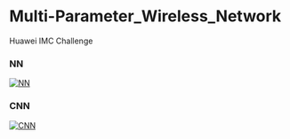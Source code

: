 # Multi-Parameter_Wireless_Network
 Huawei IMC Challenge

### NN
[![NN](https://colab.research.google.com/assets/colab-badge.svg)](https://colab.research.google.com/github/MiguelMussi/Multi-Parameter_Wireless_Network/blob/main/NN.ipynb)

### CNN
[![CNN](https://colab.research.google.com/assets/colab-badge.svg)](https://colab.research.google.com/github/MiguelMussi/Multi-Parameter_Wireless_Network/blob/main/CNN.ipynb)



